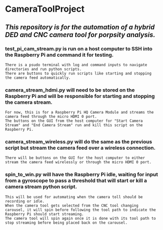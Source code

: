 # CameraToolProject

## *This repository is for the automation of a hybrid DED and CNC camera tool for porpsity analysis.*

### test_pi_cam_stream.py is run on a host computer to SSH into the Raspberry Pi and command it for testing.
    There is a psudo terminal with log and command inputs to navigate directories and run python scripts.
    There are buttons to quickly run scripts like starting and stopping the camera feed automatically.
    
### camera_stream_hdmi.py will need to be stored on the Raspberry Pi and will be responsible for starting and stopping the camera stream.
    For now, this is for a Raspberry Pi HQ Camera Module and streams the camera feed through the micro HDMI 0 port.
    The buttons on the GUI from the host computer for "Start Camera Stream" and "End Camera Stream" run and kill this script on the Raspberry Pi.
    
### camera_stream_wireless.py will do the same as the previous script but stream the camera feed over a wireless connection.
    There will be buttons on the GUI for the host computer to either stream the camera feed wirelessly or through the micro HDMI 0 port.
### spin_to_win.py will have the Raspberry Pi idle, waiting for input from a gyroscope to pass a threshold that will start or kill a camera stream python script.
    This will be used for automating when the camera toll should be recording or idle.
    When the camera tool gets selected from the CNC tool changing carousel, it will spin before following the tool path to indicate the Raspberry Pi should start streaming.
    The camera tool will spin again once it is done with its tool path to stop streaming before being placed back on the carousel.
